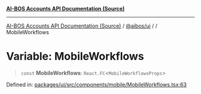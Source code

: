 [**AI-BOS Accounts API Documentation (Source)**](../../../README.md)

***

[AI-BOS Accounts API Documentation (Source)](../../../README.md) / [@aibos/ui](../README.md) / [](../README.md) / MobileWorkflows

# Variable: MobileWorkflows

> `const` **MobileWorkflows**: `React.FC`\<`MobileWorkflowsProps`\>

Defined in: [packages/ui/src/components/mobile/MobileWorkflows.tsx:63](https://github.com/pohlai88/accounts/blob/48103fb36d28b2b9bfb33472b6de2f719773cde9/packages/ui/src/components/mobile/MobileWorkflows.tsx#L63)
